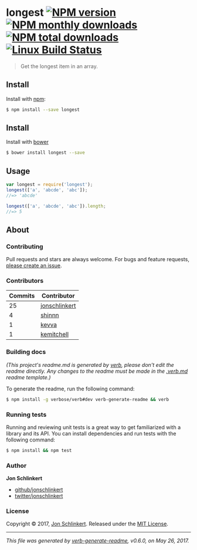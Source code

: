 # longest [![NPM version](https://img.shields.io/npm/v/longest.svg?style=flat)](https://www.npmjs.com/package/longest) [![NPM monthly downloads](https://img.shields.io/npm/dm/longest.svg?style=flat)](https://npmjs.org/package/longest) [![NPM total downloads](https://img.shields.io/npm/dt/longest.svg?style=flat)](https://npmjs.org/package/longest) [![Linux Build Status](https://img.shields.io/travis/jonschlinkert/longest.svg?style=flat&label=Travis)](https://travis-ci.org/jonschlinkert/longest)

> Get the longest item in an array.

## Install

Install with [npm](https://www.npmjs.com/):

```sh
$ npm install --save longest
```

## Install

Install with [bower](https://bower.io/)

```sh
$ bower install longest --save
```

## Usage

```js
var longest = require('longest');
longest(['a', 'abcde', 'abc']);
//=> 'abcde'

longest(['a', 'abcde', 'abc']).length;
//=> 5
```

## About

### Contributing

Pull requests and stars are always welcome. For bugs and feature requests, [please create an issue](../../issues/new).

### Contributors

| **Commits** | **Contributor** |
| --- | --- |
| 25 | [jonschlinkert](https://github.com/jonschlinkert) |
| 4 | [shinnn](https://github.com/shinnn) |
| 1 | [kevva](https://github.com/kevva) |
| 1 | [kemitchell](https://github.com/kemitchell) |

### Building docs

_(This project's readme.md is generated by [verb](https://github.com/verbose/verb-generate-readme), please don't edit the readme directly. Any changes to the readme must be made in the [.verb.md](.verb.md) readme template.)_

To generate the readme, run the following command:

```sh
$ npm install -g verbose/verb#dev verb-generate-readme && verb
```

### Running tests

Running and reviewing unit tests is a great way to get familiarized with a library and its API. You can install dependencies and run tests with the following command:

```sh
$ npm install && npm test
```

### Author

**Jon Schlinkert**

* [github/jonschlinkert](https://github.com/jonschlinkert)
* [twitter/jonschlinkert](https://twitter.com/jonschlinkert)

### License

Copyright © 2017, [Jon Schlinkert](https://github.com/jonschlinkert).
Released under the [MIT License](LICENSE).

***

_This file was generated by [verb-generate-readme](https://github.com/verbose/verb-generate-readme), v0.6.0, on May 26, 2017._
